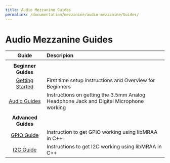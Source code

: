 ```yaml
---
title: Audio Mezzanine Guides
permalink: /documentation/mezzanine/audio-mezzanine/Guides/
---
```

# Audio Mezzanine Guides
| Guide                                                            | Descripion                                                                                |
|:----------------------------------------------------------------:|:------------------------------------------------------------------------------------------|
|                                                                  |                                                                                           |
| **Beginner Guides**                                              |                                                                                           |
| [Getting Started](beginner-guides/getting-started.md)            | First time setup instructions and Overview for Beginners                                  |
| [Audio Guides](beginner-guides/audio-guides.md)                  | Instructions on getting the 3.5mm Analog Headphone Jack and Digital Microphone working    |
|                                                                  |                                                                                           |
| **Advanced Guides**                                              |                                                                                           |
| [GPIO Guide](advanced-guides/gpio-guide.md)                      | Instruction to get GPIO working using libMRAA in C++                                      |
| [I2C Guide](advanced-guides/i2c-guide.md)                        | Instructions to get I2C working using libMRAA in C++                                      |
